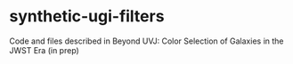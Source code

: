 # synthetic-ugi-filters
Code and files described in Beyond UVJ: Color Selection of Galaxies in the JWST Era (in prep)
